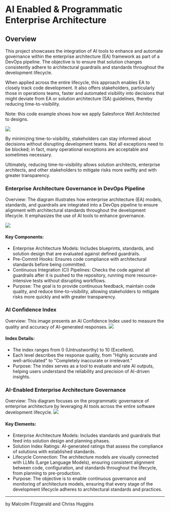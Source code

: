 # AI Enabled & Programmatic  Enterprise Architecture

## Overview
This project showcases the integration of AI tools to enhance and automate governance within the enterprise architecture (EA) framework as part of a DevOps pipeline. The objective is to ensure that solution changes consistently adhere to architectural guardrails and standards throughout the development lifecycle.

When applied across the entire lifecycle, this approach enables EA to closely track code development. It also offers stakeholders, particularly those in operations teams, faster and automated visibility into decisions that might deviate from EA or solution architecture (SA) guidelines, thereby reducing time-to-visibility.

Note: this code example shows how we apply Salesforce Well Architected to designs.

[![](https://i.postimg.cc/HxGchxcv/Screenshot-2024-08-20-at-5-04-14-PM.png)](https://i.postimg.cc/HxGchxcv/Screenshot-2024-08-20-at-5-04-14-PM.png)

By minimizing time-to-visibility, stakeholders can stay informed about decisions without disrupting development teams. Not all exceptions need to be blocked; in fact, many operational exceptions are acceptable and sometimes necessary.

Ultimately, reducing time-to-visibility allows solution architects, enterprise architects, and other stakeholders to mitigate risks more swiftly and with greater transparency.

### Enterprise Architecture Governance in DevOps Pipeline

Overview: The diagram illustrates how enterprise architecture (EA) models, standards, and guardrails are integrated into a DevOps pipeline to ensure alignment with architectural standards throughout the development lifecycle. It emphasizes the use of AI tools to enhance governance.

[![](https://i.postimg.cc/N0zTqw99/Screenshot-2024-08-20-at-4-56-44-PM.png)](https://i.postimg.cc/N0zTqw99/Screenshot-2024-08-20-at-4-56-44-PM.png)

#### Key Components:
- Enterprise Architecture Models: Includes blueprints, standards, and solution design that are evaluated against defined guardrails.
- Pre-Commit Hooks: Ensures code compliance with architectural standards before being committed.
- Continuous Integration (CI) Pipelines: Checks the code against all guardrails after it is pushed to the repository, running more resource-intensive tests without disrupting workflows.
- Purpose: The goal is to provide continuous feedback, maintain code quality, and reduce time-to-visibility, allowing stakeholders to mitigate risks more quickly and with greater transparency.

###  AI Confidence Index
 Overview: This image presents an AI Confidence Index used to measure the quality and accuracy of AI-generated responses.
 [![](https://i.postimg.cc/zX7QDY0f/Screenshot-2024-08-20-at-4-57-05-PM.png)](httphttps://i.postimg.cc/zX7QDY0f/Screenshot-2024-08-20-at-4-57-05-PM.png://)

#### Index Details:
- The index ranges from 0 (Untrustworthy) to 10 (Excellent).
- Each level describes the response quality, from "Highly accurate and well-articulated" to "Completely inaccurate or irrelevant."
- Purpose: The index serves as a tool to evaluate and rate AI outputs, helping users understand the reliability and precision of AI-driven insights.
 
 
### AI-Enabled Enterprise Architecture Governance
 Overview: This diagram focuses on the programmatic governance of enterprise architecture by leveraging AI tools across the entire software development lifecycle.
 [![](https://i.postimg.cc/FzyHkH18/Screenshot-2024-08-20-at-4-57-38-PM.png)](https://i.postimg.cc/FzyHkH18/Screenshot-2024-08-20-at-4-57-38-PM.png)
#### Key Elements:
- Enterprise Architecture Models: Includes standards and guardrails that feed into solution design and planning phases.
- Solution Index Ratings: AI-generated ratings that assess the compliance of solutions with established standards.
- Lifecycle Connection: The architecture models are visually connected with LLMs (Large Language Models), ensuring consistent alignment between code, configuration, and standards throughout the lifecycle, from planning to pre-production.
- Purpose: The objective is to enable continuous governance and monitoring of architecture models, ensuring that every stage of the development lifecycle adheres to architectural standards and practices.


------------



by Malcolm Fitzgerald and Chriss Huggins

